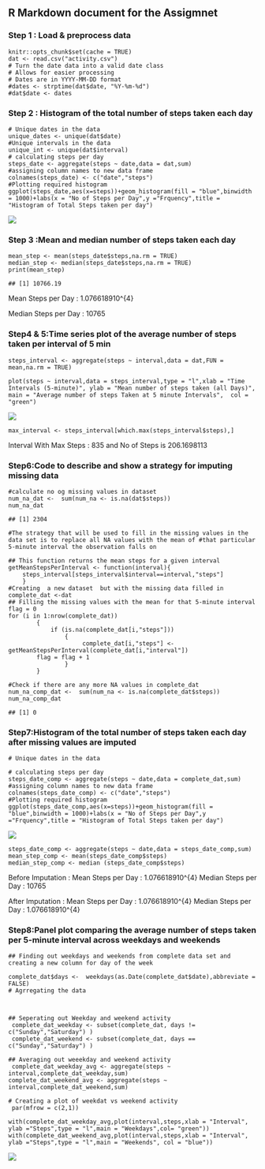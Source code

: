 R Markdown document for the Assigmnet
-------------------------------------

### Step 1 : Load & preprocess data

    knitr::opts_chunk$set(cache = TRUE)
    dat <- read.csv("activity.csv")
    # Turn the date data into a valid date class
    # Allows for easier processing
    # Dates are in YYYY-MM-DD format
    #dates <- strptime(dat$date, "%Y-%m-%d")
    #dat$date <- dates

### Step 2 : Histogram of the total number of steps taken each day

    # Unique dates in the data
    unique_dates <- unique(dat$date)
    #Unique intervals in the data 
    unique_int <- unique(dat$interval)
    # calculating steps per day
    steps_date <- aggregate(steps ~ date,data = dat,sum)
    #assigning column names to new data frame
    colnames(steps_date) <- c("date","steps")
    #Plotting required histogram
    ggplot(steps_date,aes(x=steps))+geom_histogram(fill = "blue",binwidth = 1000)+labs(x = "No of Steps per Day",y ="Frquency",title = "Histogram of Total Steps taken per day")

![](PA1_template_files/figure-markdown_strict/stpes_per_day-1.png)

### Step 3 :Mean and median number of steps taken each day

    mean_step <- mean(steps_date$steps,na.rm = TRUE)
    median_step <- median(steps_date$steps,na.rm = TRUE)
    print(mean_step)

    ## [1] 10766.19

Mean Steps per Day : 1.076618910^{4}

Median Steps per Day : 10765

### Step4 & 5:Time series plot of the average number of steps taken per interval of 5 min

    steps_interval <- aggregate(steps ~ interval,data = dat,FUN = mean,na.rm = TRUE)

    plot(steps ~ interval,data = steps_interval,type = "l",xlab = "Time Intervals (5-minute)", ylab = "Mean number of steps taken (all Days)", main = "Average number of steps Taken at 5 minute Intervals",  col = "green")

![](PA1_template_files/figure-markdown_strict/unnamed-chunk-1-1.png)

    max_interval <- steps_interval[which.max(steps_interval$steps),]

Interval With Max Steps : 835 and No of Steps is 206.1698113

### Step6:Code to describe and show a strategy for imputing missing data

    #calculate no og missing values in dataset
    num_na_dat <-  sum(num_na <- is.na(dat$steps))
    num_na_dat

    ## [1] 2304

    #The strategy that will be used to fill in the missing values in the data set is to replace all NA values with the mean of #that particular 5-minute interval the observation falls on

    ## This function returns the mean steps for a given interval
    getMeanStepsPerInterval <- function(interval){
        steps_interval[steps_interval$interval==interval,"steps"]
        }
    #Creating  a new dataset  but with the missing data filled in
    complete_dat <-dat
    ## Filling the missing values with the mean for that 5-minute interval
    flag = 0
    for (i in 1:nrow(complete_dat)) 
            {
                if (is.na(complete_dat[i,"steps"]))
                    {
                         complete_dat[i,"steps"] <- getMeanStepsPerInterval(complete_dat[i,"interval"])
            flag = flag + 1
                    }
            }
     
    #Check if there are any more NA values in complete_dat
    num_na_comp_dat <-  sum(num_na <- is.na(complete_dat$steps))
    num_na_comp_dat

    ## [1] 0

### Step7:Histogram of the total number of steps taken each day after missing values are imputed

    # Unique dates in the data

    # calculating steps per day
    steps_date_comp <- aggregate(steps ~ date,data = complete_dat,sum)
    #assigning column names to new data frame
    colnames(steps_date_comp) <- c("date","steps")
    #Plotting required histogram
    ggplot(steps_date_comp,aes(x=steps))+geom_histogram(fill = "blue",binwidth = 1000)+labs(x = "No of Steps per Day",y ="Frquency",title = "Histogram of Total Steps taken per day")

![](PA1_template_files/figure-markdown_strict/stpes_per_day_comp_data-1.png)

    steps_date_comp <- aggregate(steps ~ date,data = steps_date_comp,sum)
    mean_step_comp <- mean(steps_date_comp$steps)
    median_step_comp <- median (steps_date_comp$steps)

Before Imputation : Mean Steps per Day : 1.076618910^{4} Median Steps
per Day : 10765

After Imputation : Mean Steps per Day : 1.076618910^{4} Median Steps per
Day : 1.076618910^{4}

### Step8:Panel plot comparing the average number of steps taken per 5-minute interval across weekdays and weekends

    ## Finding out weekdays and weekends from complete data set and creating a new column for day of the week

    complete_dat$days <-  weekdays(as.Date(complete_dat$date),abbreviate = FALSE)
    # Agrregating the data 



    ## Seperating out Weekday and weekend activity 
     complete_dat_weekday <- subset(complete_dat, days != c("Sunday","Saturday") )
     complete_dat_weekend <- subset(complete_dat, days == c("Sunday","Saturday") )
     
    ## Averaging out weeekday and weekend activity
     complete_dat_weekday_avg <- aggregate(steps ~ interval,complete_dat_weekday,sum)
    complete_dat_weekend_avg <- aggregate(steps ~ interval,complete_dat_weekend,sum)

    # Creating a plot of weekdat vs weekend activity  
     par(mfrow = c(2,1))

    with(complete_dat_weekday_avg,plot(interval,steps,xlab = "Interval", ylab ="Steps",type = "l",main = "Weekdays",col= "green"))
    with(complete_dat_weekend_avg,plot(interval,steps,xlab = "Interval", ylab ="Steps",type = "l",main = "Weekends", col = "blue"))

![](PA1_template_files/figure-markdown_strict/Weekday_weekend-1.png)

